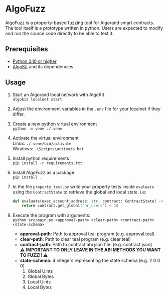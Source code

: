 # AlgoFuzz
AlgoFuzz is a property-based fuzzing tool for Algorand smart contracts. The tool itself is a prototype written in python. Users are expected to modify and run the source code directly to be able to test it.

## Prerequisites
- [Python 3.10 or higher](https://www.python.org/downloads/)
- [AlgoKit](https://developer.algorand.org/docs/get-started/algokit/) and its dependencies

## Usage
1. Start an Algorand local network with AlgoKit  
`algokit localnet start`

1. Adjust the environment variables in the `.env` file for your localnet if they differ. 

1. Create a new python virtual environment  
`python -m venv ./.venv`

1. Activate the virtual environment  
Linux: `./.venv/bin/activate`  
Windows: `.\Scripts\activate.bat`

1. Install python requirements  
`pip install -r requirements.txt`

1. Install AlgoFuzz as a package  
`pip install .`

1. In the file `property_test.py` write your property tests inside `evaluate` using the `ContractState` to retrieve the global and local state. i.e:  
    ```py
    def evaluate(exec_account_address: str, contract: ContractState) -> bool:    
        return contract.get_global('nr_users') < 10
    ```

1. Execute the program with arguments:  
`python src/main.py <approval-path> <clear-path> <contract-path> <state-schema>`
    - **approval-path**: Path to approval teal program (e.g. approval.teal)
    - **clear-path**: Path to clear teal program (e.g. clear.teal)
    - **contract-path**: Path to contract abi json file. (e.g. contract.json)  
    ⚠️ **IMPORTANT TO ONLY LEAVE IN THE ABI METHODS YOU WANT TO FUZZ!!** ⚠️
    - **state-schema**: 4 integers representing the state schema (e.g. 2 0 0 0)
        1. Global Uints
        2. Global Bytes
        3. Local Uints
        4. Local Bytes